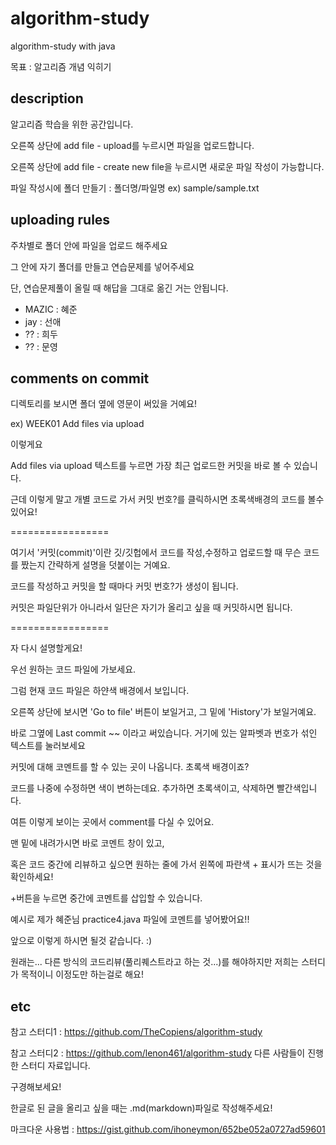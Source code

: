 # algorithm-study
algorithm-study with java

목표 : 알고리즘 개념 익히기

## description

알고리즘 학습을 위한 공간입니다.

오른쪽 상단에 add file - upload를 누르시면 파일을 업로드합니다.

오른쪽 상단에 add file - create new file을 누르시면 새로운 파일 작성이 가능합니다.

파일 작성시에 폴더 만들기 : 폴더명/파일명
ex) sample/sample.txt

## uploading rules

주차별로 폴더 안에 파일을 업로드 해주세요

그 안에 자기 폴더를 만들고 연습문제를 넣어주세요

단, 연습문제풀이 올릴 때 해답을 그대로 옮긴 거는 안됩니다.

* MAZIC : 혜준
* jay : 선애
* ?? : 희두
* ?? : 문영

## comments on commit
디렉토리를 보시면 폴더 옆에 영문이 써있을 거예요!

ex) WEEK01          Add files via upload 

이렇게요

Add files via upload 텍스트를 누르면 가장 최근 업로드한 커밋을 바로 볼 수 있습니다.

근데 이렇게 말고 개별 코드로 가서 커밋 번호?를 클릭하시면 초록색배경의 코드를 볼수 있어요!

=================

여기서 '커밋(commit)'이란 깃/깃헙에서 코드를 작성,수정하고 업로드할 때 무슨 코드를 짰는지 간략하게 설명을 덧붙이는 거예요.

코드를 작성하고 커밋을 할 때마다 커밋 번호?가 생성이 됩니다. 

커밋은 파일단위가 아니라서 일단은 자기가 올리고 싶을 때 커밋하시면 됩니다.

=================

자 다시 설명할게요!

우선 원하는 코드 파일에 가보세요.

그럼 현재 코드 파일은 하얀색 배경에서 보입니다.

오른쪽 상단에 보시면 'Go to file' 버튼이 보일거고, 그 밑에 'History'가 보일거예요.

바로 그옆에 Last commit ~~ 이라고 써있습니다. 거기에 있는 알파벳과 번호가 섞인 텍스트를 눌러보세요

커밋에 대해 코멘트를 할 수 있는 곳이 나옵니다. 초록색 배경이죠?

코드를 나중에 수정하면 색이 변하는데요. 추가하면 초록색이고, 삭제하면 빨간색입니다.

여튼 이렇게 보이는 곳에서 comment를 다실 수 있어요.

맨 밑에 내려가시면 바로 코멘트 창이 있고,

혹은 코드 중간에 리뷰하고 싶으면 원하는 줄에 가서 왼쪽에 파란색 + 표시가 뜨는 것을 확인하세요! 

+버튼을 누르면 중간에 코멘트를 삽입할 수 있습니다. 

예시로 제가 혜준님 practice4.java 파일에 코멘트를 넣어봤어요!!

앞으로 이렇게 하시면 될것 같습니다. :)

원래는... 다른 방식의 코드리뷰(풀리퀘스트라고 하는 것...)를 해야하지만 저희는 스터디가 목적이니 이정도만 하는걸로 해요!


## etc

참고 스터디1 : https://github.com/TheCopiens/algorithm-study

참고 스터디2 : https://github.com/lenon461/algorithm-study
다른 사람들이 진행한 스터디 자료입니다.

구경해보세요!

한글로 된 글을 올리고 싶을 때는 .md(markdown)파일로 작성해주세요!

마크다운 사용법 : https://gist.github.com/ihoneymon/652be052a0727ad59601
